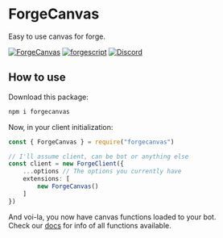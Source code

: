 # ForgeCanvas
Easy to use canvas for forge.

[![ForgeCanvas](https://img.shields.io/github/package-json/v/tryforge/ForgeCanvas/main?label=forgecanvas&color=5c16d4)](https://github.com/tryforge/ForgeCanvas/)
[![forgescript](https://img.shields.io/github/package-json/v/tryforge/ForgeScript/main?label=forgescript&color=5c16d4)](https://github.com/tryforge/ForgeScript/)
[![Discord](https://img.shields.io/discord/739934735387721768?logo=discord)](https://discord.gg/hcJgjzPvqb)
## How to use

Download this package:
```bash
npm i forgecanvas
```

Now, in your client initialization:
```ts
const { ForgeCanvas } = require("forgecanvas")

// I'll assume client, can be bot or anything else
const client = new ForgeClient({
    ...options // The options you currently have
    extensions: [
        new ForgeCanvas()
    ]
})
```
And voi-la, you now have canvas functions loaded to your bot. <br>
Check our [docs](https://docs.botforge.org/p/ForgeCanvas/) for info of all functions available.

